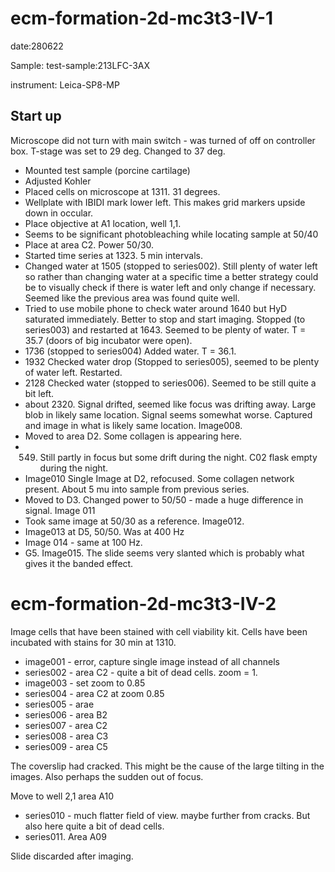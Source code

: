 # ecm-formation-2d-mc3t3-IV-1

date:280622

Sample:
test-sample:213LFC-3AX

instrument: Leica-SP8-MP

## Start up

Microscope did not turn with main switch - was turned of off on controller box.
T-stage was set to 29 deg. Changed to 37 deg.

* Mounted test sample (porcine cartilage)
* Adjusted Kohler
* Placed cells on microscope at 1311. 31 degrees.
* Wellplate with IBIDI mark lower left. This makes grid markers upside down in occular.
* Place objective at A1 location, well 1,1.
* Seems to be significant photobleaching while locating sample at 50/40
* Place at area C2. Power 50/30.
* Started time series at 1323. 5 min intervals.
* Changed water at 1505 (stopped to series002). Still plenty of water left so rather than changing water at a specific time a better strategy could be to visually check if there is water left and only change if necessary. Seemed like the previous area was found quite well.
* Tried to use mobile phone to check water around 1640 but HyD saturated immediately. Better to stop and start imaging. Stopped (to series003) and restarted at 1643. Seemed to be plenty of water. T = 35.7 (doors of big incubator were open).
* 1736 (stopped to series004) Added water. T = 36.1.
* 1932 Checked water drop (Stopped to series005), seemed to be plenty of water left. Restarted. 
* 2128 Checked water (stopped to series006). Seemed to be still quite a bit left.
* about 2320. Signal drifted, seemed like focus was drifting away. Large blob in likely same location. Signal seems somewhat worse. Captured and image in what is likely same location. Image008.
* Moved to area D2. Some collagen is appearing here.
* 0549. Still partly in focus but some drift during the night. C02 flask empty during the night.
* Image010 Single Image at D2, refocused. Some collagen network present. About 5 mu into sample from previous series.
* Moved to D3. Changed power to 50/50 - made a huge difference in signal. Image 011
* Took same image at 50/30 as a reference. Image012.
* Image013 at D5, 50/50. Was at 400 Hz
* Image 014 - same at 100 Hz.
* G5. Image015. The slide seems very slanted which is probably what gives it the banded effect. 

# ecm-formation-2d-mc3t3-IV-2

Image cells that have been stained with cell viability kit.
Cells have been incubated with stains for 30 min at 1310.

* image001 - error, capture single image instead of all channels
* series002 - area C2 - quite a bit of dead cells. zoom = 1.
* image003 - set zoom to 0.85
* series004 - area C2 at zoom 0.85
* series005 - arae
* series006 - area B2
* series007 - area C2
* series008 - area C3
* series009 - area C5

The coverslip had cracked. This might be the cause of the large tilting in the images. Also perhaps the sudden out of focus.

Move to well 2,1 area A10

* series010 - much flatter field of view. maybe further from cracks. But also here quite a bit of dead cells. 
* series011. Area A09

Slide discarded after imaging.
